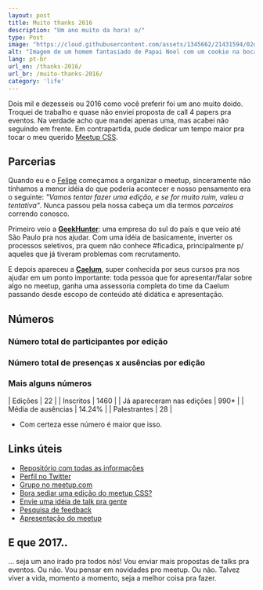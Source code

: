 ```yaml
---
layout: post
title: Muito thanks 2016
description: "Um ano muito da hora! o/"
type: Post
image: "https://cloud.githubusercontent.com/assets/1345662/21431594/02db8a2e-c84f-11e6-9c76-09589b9e2114.jpg"
alt: "Imagem de um homem fantasiado de Papai Noel com um cookie na boca"
lang: pt-br
url_en: /thanks-2016/
url_br: /muito-thanks-2016/
category: 'life'
---
```


Dois mil e dezesseis ou 2016 como você preferir foi um ano muito doido. Troquei de trabalho e quase não enviei proposta de call 4 papers pra eventos. Na verdade acho que mandei apenas uma, mas acabei não seguindo em frente. Em contrapartida, pude dedicar um tempo maior pra tocar o meu querido [Meetup CSS](http://twitter.com/meetupcss).

## Parcerias

Quando eu e o [Felipe](http://twitter.com/lfeh) começamos a organizar o meetup, sinceramente não tínhamos a menor idéia do que poderia acontecer e nosso pensamento era o seguinte: _"Vamos tentar fazer uma edição, e se for muito ruim, valeu a tentativa"_. Nunca passou pela nossa cabeça um dia termos _parceiros_ correndo conosco.

Primeiro veio a **[GeekHunter](https://www.geekhunter.com.br/)**: uma empresa do sul do país e que veio até São Paulo pra nos ajudar. Com uma idéia de basicamente, inverter os processos seletivos, pra quem não conhece #ficadica, principalmente p/ aqueles que já tiveram problemas com recrutamento.

E depois apareceu a **[Caelum](https://www.caelum.com.br/)**, super conhecida por seus cursos pra nos ajudar em um ponto importante: toda pessoa que for apresentar/falar sobre algo no meetup, ganha uma assessoria completa do time da Caelum passando desde escopo de conteúdo até didática e apresentação.

## Números

### Número total de participantes por edição

<figure class="text-center">
    <canvas id="myChart" width="400" height="400"></canvas>
</figure>

### Número total de presenças x ausências por edição

<figure class="text-center">
    <canvas id="myChart2" width="400" height="400"></canvas>
</figure>

### Mais alguns números

| Edições                   | 22     |
| Inscritos                 | 1460   |
| Já apareceram nas edições | 990*   |
| Média de ausências        | 14.24% |
| Palestrantes              | 28     |

* Com certeza esse número é maior que isso.

## Links úteis

* [Repositório com todas as informações](https://github.com/raphaelfabeni/css-sp)
* [Perfil no Twitter](https://twitter.com/meetupcss)
* [Grupo no meetup.com](https://www.meetup.com/pt-BR/CSS-SP/)
* [Bora sediar uma edição do meetup CSS?](http://bit.ly/meetup-css-quero-palestrar)
* [Envie uma idéia de talk pra gente](http://bit.ly/meetup-css-quero-palestrar)
* [Pesquisa de feedback](https://meetupcss.typeform.com/to/MS87CV)
* [Apresentação do meetup](https://speakerdeck.com/raphaelfabeni/bem-vindos-ao-meetp-css)

## E que 2017..

... seja um ano irado pra todos nós! Vou enviar mais propostas de talks pra eventos. Ou não. Vou pensar em novidades pro meetup. Ou não. Talvez viver a vida, momento a momento, seja a melhor coisa pra fazer.

<script src="https://cdnjs.cloudflare.com/ajax/libs/Chart.js/2.8.0/Chart.min.js"></script>

<script>
window.onload = function() {
    var ctx = document.getElementById("myChart");
    var myChart = new Chart(ctx, {
        type: 'bar',
        data: {
            labels: ['#01', '#02', '#03', '#04', '#05', '#06', '#07', '#08', '#09', '#10', '#11', '#12', '#13', '#14', '#15', '#16', '#17', '#18', '#19', '#20', '#21', '#22'],
            datasets: [{
                label: '# de participantes',
                data: [35, 20, 30, 30, 20, 40, 50, 25, 60, 60, 50, 50, 25, 35, 45, 30, 150, 30, 40, 45, 60, 60],
                backgroundColor: [
                    'rgba(255, 99, 132, 0.5)',
                    'rgba(54, 162, 235, 0.5)',
                    'rgba(255, 206, 86, 0.5)',
                    'rgba(75, 192, 192, 0.5)',
                    'rgba(153, 102, 255, 0.5)',
                    'rgba(255, 159, 64, 0.5)',
                    'rgba(255, 99, 132, 0.5)',
                    'rgba(54, 162, 235, 0.5)',
                    'rgba(255, 206, 86, 0.5)',
                    'rgba(75, 192, 192, 0.5)',
                    'rgba(153, 102, 255, 0.5)',
                    'rgba(255, 159, 64, 0.5)',
                    'rgba(255, 99, 132, 0.5)',
                    'rgba(54, 162, 235, 0.5)',
                    'rgba(255, 206, 86, 0.5)',
                    'rgba(75, 192, 192, 0.5)',
                    'rgba(153, 102, 255, 0.5)',
                    'rgba(255, 159, 64, 0.5)',
                    'rgba(255, 99, 132, 0.5)',
                    'rgba(54, 162, 235, 0.5)',
                    'rgba(255, 206, 86, 0.5)',
                    'rgba(75, 192, 192, 0.5)'
                ],
                borderColor: [
                    'rgba(255,99,132,1)',
                    'rgba(54, 162, 235, 1)',
                    'rgba(255, 206, 86, 1)',
                    'rgba(75, 192, 192, 1)',
                    'rgba(153, 102, 255, 1)',
                    'rgba(255, 159, 64, 1)',
                    'rgba(255,99,132,1)',
                    'rgba(54, 162, 235, 1)',
                    'rgba(255, 206, 86, 1)',
                    'rgba(75, 192, 192, 1)',
                    'rgba(153, 102, 255, 1)',
                    'rgba(255, 159, 64, 1)',
                    'rgba(255,99,132,1)',
                    'rgba(54, 162, 235, 1)',
                    'rgba(255, 206, 86, 1)',
                    'rgba(75, 192, 192, 1)',
                    'rgba(153, 102, 255, 1)',
                    'rgba(255, 159, 64, 1)',
                    'rgba(255,99,132,1)',
                    'rgba(54, 162, 235, 1)',
                    'rgba(255, 206, 86, 1)',
                    'rgba(75, 192, 192, 1)'
                ],
                borderWidth: 1
            }]
        },
        options: {
            responsive: true,
            legend: {
              display: false
            },
            maintainAspectRatio: false,
            scales: {
                xAxes: [{
                    ticks: {
                        fontColor: '#666'
                    },
                    gridLines: {
                        display: false
                    }
                }],
                yAxes: [{
                    ticks: {
                        fontColor: '#666',
                        beginAtZero: true
                    },
                    gridLines: {
                        display: false
                    }
                }]
            }
        }
    });

    var ctx2 = document.getElementById("myChart2");
    var myChart2 = new Chart(ctx2, {
        type: 'bar',
        data: {
            labels: ['#01', '#02', '#03', '#04', '#05', '#06', '#07', '#08', '#09', '#10', '#11', '#12', '#13', '#14', '#15', '#16', '#17', '#18', '#19', '#20', '#21', '#22'],
            datasets: [{
                label: '# de participantes',
                data: [35, 20, 30, 30, 20, 40, 50, 25, 60, 60, 50, 50, 25, 35, 45, 30, 150, 30, 40, 45, 60, 60],
                backgroundColor: [
                    'rgba(255, 99, 132, 0.2)',
                    'rgba(54, 162, 235, 0.2)',
                    'rgba(255, 206, 86, 0.2)',
                    'rgba(75, 192, 192, 0.2)',
                    'rgba(153, 102, 255, 0.2)',
                    'rgba(255, 159, 64, 0.2)',
                    'rgba(255, 99, 132, 0.2)',
                    'rgba(54, 162, 235, 0.2)',
                    'rgba(255, 206, 86, 0.2)',
                    'rgba(75, 192, 192, 0.2)',
                    'rgba(153, 102, 255, 0.2)',
                    'rgba(255, 159, 64, 0.2)',
                    'rgba(255, 99, 132, 0.2)',
                    'rgba(54, 162, 235, 0.2)',
                    'rgba(255, 206, 86, 0.2)',
                    'rgba(75, 192, 192, 0.2)',
                    'rgba(153, 102, 255, 0.2)',
                    'rgba(255, 159, 64, 0.2)',
                    'rgba(255, 99, 132, 0.2)',
                    'rgba(54, 162, 235, 0.2)',
                    'rgba(255, 206, 86, 0.2)',
                    'rgba(75, 192, 192, 0.2)'
                ],
                borderColor: [
                    'rgba(255,99,132,1)',
                    'rgba(54, 162, 235, 1)',
                    'rgba(255, 206, 86, 1)',
                    'rgba(75, 192, 192, 1)',
                    'rgba(153, 102, 255, 1)',
                    'rgba(255, 159, 64, 1)',
                    'rgba(255,99,132,1)',
                    'rgba(54, 162, 235, 1)',
                    'rgba(255, 206, 86, 1)',
                    'rgba(75, 192, 192, 1)',
                    'rgba(153, 102, 255, 1)',
                    'rgba(255, 159, 64, 1)',
                    'rgba(255,99,132,1)',
                    'rgba(54, 162, 235, 1)',
                    'rgba(255, 206, 86, 1)',
                    'rgba(75, 192, 192, 1)',
                    'rgba(153, 102, 255, 1)',
                    'rgba(255, 159, 64, 1)',
                    'rgba(255,99,132,1)',
                    'rgba(54, 162, 235, 1)',
                    'rgba(255, 206, 86, 1)',
                    'rgba(75, 192, 192, 1)'
                ],
                borderWidth: 1
            },{
                label: '# de ausências',
                data: [6, 6, 5, 4, 5, 4, 1, 7, 7, 8, 8, 8, 3, 6, 5, 5, 24, 6, 6, 3, 5, 9],
                backgroundColor: [
                    'rgba(255, 99, 132, 0.5)',
                    'rgba(54, 162, 235, 0.5)',
                    'rgba(255, 206, 86, 0.5)',
                    'rgba(75, 192, 192, 0.5)',
                    'rgba(153, 102, 255, 0.5)',
                    'rgba(255, 159, 64, 0.5)',
                    'rgba(255, 99, 132, 0.5)',
                    'rgba(54, 162, 235, 0.5)',
                    'rgba(255, 206, 86, 0.5)',
                    'rgba(75, 192, 192, 0.5)',
                    'rgba(153, 102, 255, 0.5)',
                    'rgba(255, 159, 64, 0.5)',
                    'rgba(255, 99, 132, 0.5)',
                    'rgba(54, 162, 235, 0.5)',
                    'rgba(255, 206, 86, 0.5)',
                    'rgba(75, 192, 192, 0.5)',
                    'rgba(153, 102, 255, 0.5)',
                    'rgba(255, 159, 64, 0.5)',
                    'rgba(255, 99, 132, 0.5)',
                    'rgba(54, 162, 235, 0.5)',
                    'rgba(255, 206, 86, 0.5)',
                    'rgba(75, 192, 192, 0.5)'
                ],
                borderColor: [
                    'rgba(255,99,132,1)',
                    'rgba(54, 162, 235, 1)',
                    'rgba(255, 206, 86, 1)',
                    'rgba(75, 192, 192, 1)',
                    'rgba(153, 102, 255, 1)',
                    'rgba(255, 159, 64, 1)',
                    'rgba(255,99,132,1)',
                    'rgba(54, 162, 235, 1)',
                    'rgba(255, 206, 86, 1)',
                    'rgba(75, 192, 192, 1)',
                    'rgba(153, 102, 255, 1)',
                    'rgba(255, 159, 64, 1)',
                    'rgba(255,99,132,1)',
                    'rgba(54, 162, 235, 1)',
                    'rgba(255, 206, 86, 1)',
                    'rgba(75, 192, 192, 1)',
                    'rgba(153, 102, 255, 1)',
                    'rgba(255, 159, 64, 1)',
                    'rgba(255,99,132,1)',
                    'rgba(54, 162, 235, 1)',
                    'rgba(255, 206, 86, 1)',
                    'rgba(75, 192, 192, 1)'
                ],
                borderWidth: 1
            }]
        },
        options: {
            responsive: true,
            legend: {
              display: false
            },
            maintainAspectRatio: false,
            scales: {
                xAxes: [{
                    stacked: true,
                    gridLines: {
                      display: false
                    },
                    ticks: {
                        fontColor: '#666'
                    }
                }],
                yAxes: [{
                    stacked: true,
                    gridLines: {
                      display: false
                    },
                    ticks: {
                        fontColor: '#666',
                        beginAtZero: true
                    }
                }]
            }
        }
    });
};
</script>
